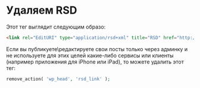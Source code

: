# Удаляем RSD

Этот тег выглядит следующим образо:

```html
<link rel="EditURI" type="application/rsd+xml" title="RSD" href="http://ваш-сайт.ru/xmlrpc.php?rsd" />
```

Если вы публикуете\редактируете свои посты только через админку и не используете для этих 
целей какие-либо сервисы или клиенты (например приложения для iPhone или iPad), то можете удалить этот тег:

```php
remove_action( 'wp_head', 'rsd_link' );
```

